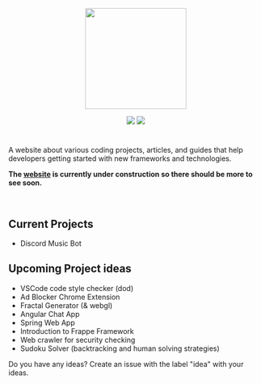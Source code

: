 


<div align="center">
  <p align="center">
    <a href="https://mindlabor.dev/"><img src="https://raw.githubusercontent.com/MindLabor/mindlabor.dev/master/assets/global/mindlabor/wgrad-bg-icon.png" height="200"></a>
  </p>
</div>

<p align="center">
  <a href="https://mindlabor.dev/" alt="MindLabor">
      <img src="https://img.shields.io/website-up-down-green-red/http/mindlabor.dev.svg" /></a>
  <a href="https://creativecommons.org/licenses/by-nc/4.0/" alt="License">
      <img src="https://img.shields.io/badge/License-CC%20BY--NC%204.0-lightgrey.svg" /></a>
</p>
<h1></h1>
  
A website about various coding projects, articles, and guides that help developers getting started with new frameworks and technologies.


**The [website](https://mindlabor.dev) is currently under construction so there should be more to see soon.**

 
&nbsp;
 

## Current Projects
* Discord Music Bot

## Upcoming Project ideas
* VSCode code style checker (dod)
* Ad Blocker Chrome Extension
* Fractal Generator (& webgl)
* Angular Chat App
* Spring Web App
* Introduction to Frappe Framework
* Web crawler for security checking
* Sudoku Solver (backtracking and human solving strategies)

Do you have any ideas? Create an issue with the label "idea" with your ideas.

